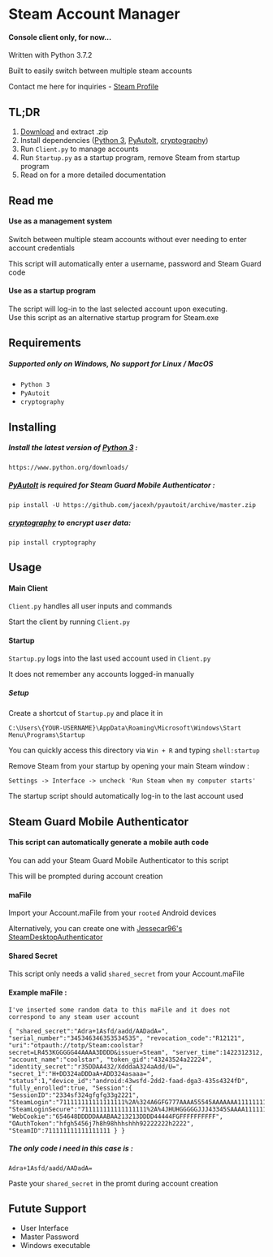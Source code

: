 [steamprofile]: https://steamcommunity.com/id/P33eR/
[download]: https://github.com/AdrianLSY/SteamAccountManager-Python/archive/master.zip
[python3]: https://www.python.org/downloads/
[pyautoit]: https://github.com/jacexh/pyautoit/archive/master.zip
[cryptography]: https://github.com/pyca/cryptography/
[jessicar98]: https://github.com/Jessecar96/SteamDesktopAuthenticator

# Steam Account Manager

#### Console client only, for now...
Written with Python 3.7.2

Built to easily switch between multiple steam accounts

Contact me here for inquiries - [Steam Profile][steamprofile]

## TL;DR
1. [Download][download] and extract .zip
2. Install dependencies ([Python 3][python3], [PyAutoIt][pyautoit], [cryptography][cryptography])
3. Run `Client.py` to manage accounts
4. Run `Startup.py` as a startup program, remove Steam from startup program
5. Read on for a more detailed documentation

## Read me

#### Use as a management system
Switch between multiple steam accounts without ever needing to enter account credentials

This script will automatically enter a username, password and Steam Guard code

#### Use as a startup program
The script will log-in to the last selected account upon executing.  
Use this script as an alternative startup program for Steam.exe

## Requirements
##### Supported only on Windows, No support for Linux / MacOS
- `Python 3`
- `PyAutoit`
- `cryptography`


## Installing

##### Install the latest version of [Python 3][python3] :

```
https://www.python.org/downloads/
```

##### [PyAutoIt][pyautoit] is required for Steam Guard Mobile Authenticator :

```
pip install -U https://github.com/jacexh/pyautoit/archive/master.zip
```

##### [cryptography][cryptography] to encrypt user data:
```
pip install cryptography
```

## Usage

#### Main Client
`Client.py` handles all user inputs and commands

Start the client by running `Client.py`

#### Startup

`Startup.py` logs into the last used account used in `Client.py`

It does not remember any accounts logged-in manually

##### Setup
Create a shortcut of `Startup.py` and place it in

```
C:\Users\{YOUR-USERNAME}\AppData\Roaming\Microsoft\Windows\Start Menu\Programs\Startup
```

You can quickly access this directory via `Win + R` and typing `shell:startup`

Remove Steam from your startup by opening your main Steam window :

`Settings -> Interface -> uncheck 'Run Steam when my computer starts'`

The startup script should automatically log-in to the last account used

## Steam Guard Mobile Authenticator
#### This script can automatically generate a mobile auth code
You can add your Steam Guard Mobile Authenticator to this script

This will be prompted during account creation

#### maFile
Import your Account.maFile from your `rooted` Android devices

Alternatively, you can create one with [Jessecar96's SteamDesktopAuthenticator][jessicar98]

#### Shared Secret
This script only needs a valid `shared_secret` from your Account.maFile
#### Example maFile : 
`I've inserted some random data to this maFile and it does not correspond to any steam user account`
```
{ "shared_secret":"Adra+1Asfd/aadd/AADadA=", "serial_number":"345346346353534535", "revocation_code":"R12121", "uri":"otpauth://totp/Steam:coolstar?secret=LR453KGGGGG44AAAA3DDDD&issuer=Steam", "server_time":1422312312, "account_name":"coolstar", "token_gid":"43243524a22224", "identity_secret":"r35DDAA432/XdddaA324aAdd/U=", "secret_1":"H+DD324aDDDaA+ADD324asaaa=", "status":1,"device_id":"android:43wsfd-2dd2-faad-dga3-435s4324fD", "fully_enrolled":true, "Session":{ "SessionID":"2334sf324gfgfg33g2221", "SteamLogin":"711111111111111111%2A%324A6GFG777AAAA55545AAAAAAA111111111111", "SteamLoginSecure":"711111111111111111%2A%4JHUHGGGGGJJJ43345SAAAA111111111DDD", "WebCookie":"654648DDDDDAAABAA213213DDDD44444FGFFFFFFFFFF", "OAuthToken":"hfgh5456j7h8h98hhhshhh92222222h2222", "SteamID":711111111111111111 } }
```
##### The only code i need in this case is :
```
Adra+1Asfd/aadd/AADadA=
```
Paste your `shared_secret` in the promt during account creation

## Futute Support
- User Interface
- Master Password
- Windows executable
